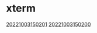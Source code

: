 # xterm
[20221003150201](/zet/20221003150201/README.md)
[20221003150200](/zet/20221003150200/README.md)


